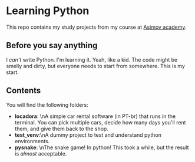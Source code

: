 # Learning Python

This repo contains my study projects from my course at [Asimov academy](https://asimov.academy/).

## Before you say anything

I *can't* write Python. I'm learning it. Yeah, like a kid. The code might be smelly and dirty, but everyone needs to start from somewhere. This is my start.

## Contents

You will find the following folders:

- **locadora**: \nA simple car rental software (in PT-br) that runs in the terminal. You can pick multiple cars, decide how many days you'll rent them, and give them back to the shop.
- **test_venv**:\nA dummy project to test and understand python environments.
- **pysnake**: \nThe snake game! In python! This took a while, but the result is *almost* acceptable.
